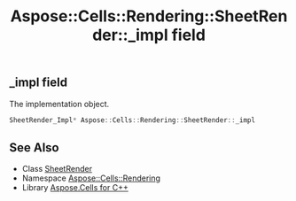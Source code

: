 ﻿---
title: Aspose::Cells::Rendering::SheetRender::_impl field
linktitle: _impl
second_title: Aspose.Cells for C++ API Reference
description: 'Aspose::Cells::Rendering::SheetRender::_impl field. The implementation object in C++.'
type: docs
weight: 1100
url: /cpp/aspose.cells.rendering/sheetrender/_impl/
---
## _impl field


The implementation object.

```cpp
SheetRender_Impl* Aspose::Cells::Rendering::SheetRender::_impl
```

## See Also

* Class [SheetRender](../)
* Namespace [Aspose::Cells::Rendering](../../)
* Library [Aspose.Cells for C++](../../../)
